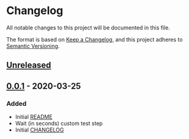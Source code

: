 # Changelog
All notable changes to this project will be documented in this file.

The format is based on [Keep a Changelog](https://keepachangelog.com/en/1.0.0/),
and this project adheres to [Semantic Versioning](https://semver.org/spec/v2.0.0.html).

## [Unreleased]

## [0.0.1] - 2020-03-25
### Added
- Initial [README](README.md)
- Wait (in seconds) custom test step
- Initial [CHANGELOG](CHANGELOG.md)


[unreleased]: https://github.com/snshare/atf-custom-steps/compare/v0.0.1...HEAD
[0.0.1]: https://github.com/snshare/atf-custom-steps/releases/tag/v0.0.1

